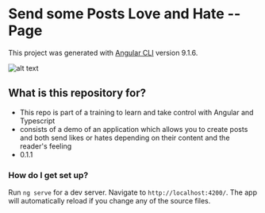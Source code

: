 # Send some Posts Love and Hate -- Page

This project was generated with [Angular CLI](https://github.com/angular/angular-cli) version 9.1.6.

![alt text][Demo]

[Demo]: https://github.com/artedsolis/send-posts-some-love-and-hate-angular-app/blob/master/src/assets/Screenshot-my-post-page.png "Demo Post App"

## What is this repository for? 

* This repo is part of a training to learn and take control with Angular and Typescript
* consists of a demo of an application which allows you to create posts and both send likes or hates depending on their content and the reader's feeling
* 0.1.1

### How do I get set up? ###

Run `ng serve` for a dev server. Navigate to `http://localhost:4200/`. The app will automatically reload if you change any of the source files.

